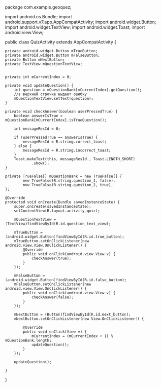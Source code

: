 package com.example.geoquez;

import android.os.Bundle;
import android.support.v7.app.AppCompatActivity;
import android.widget.Button;
import android.widget.TextView;
import android.widget.Toast;
import android.view.View;

public class QuizActivity extends AppCompatActivity {

    private android.widget.Button mTrueButton;
    private android.widget.Button mFalseButton;
    private Button mNextButton;
    private TextView mQuestionTextView;


    private int mCurrentIndex = 0;

    private void updateQuestion() {
        int question = mQuestionBank[mCurrentIndex].getQuestion();
        //в верхней строчке выдает ошибку
        mQuestionTextView.setText(question);
    }

    private void checkAnswer(boolean userPressedTrue) {
        boolean answerIsTrue = mQuestionBank[mCurrentIndex].isTrueQuestion();

        int messageResId = 0;

        if (userPressedTrue == answerIsTrue) {
            messageResId = R.string.correct_toast;
        } else {
            messageResId = R.string.incorrect_toast;
        }
        Toast.makeText(this, messageResId , Toast.LENGTH_SHORT)
                .show();
    }

    private TrueFalse[] mQuestionBank = new TrueFalse[] {
            new TrueFalse(R.string.question_1, false),
            new TrueFalse(R.string.question_2, true),
    };

    @Override
    protected void onCreate(Bundle savedInstanceState) {
        super.onCreate(savedInstanceState);
        setContentView(R.layout.activity_quiz);

        mQuestionTextView = (TextView)findViewById(R.id.question_text_view);

        mTrueButton = (android.widget.Button)findViewById(R.id.true_button);
        mTrueButton.setOnClickListener(new android.view.View.OnClickListener() {
            @Override
            public void onClick(android.view.View v) {
                checkAnswer(true);
            }
        });

        mFalseButton = (android.widget.Button)findViewById(R.id.false_button);
        mFalseButton.setOnClickListener(new android.view.View.OnClickListener() {
            public void onClick(android.view.View v) {
                checkAnswer(false);
            }
        });

        mNextButton = (Button)findViewById(R.id.next_button);
        mNextButton.setOnClickListener(new View.OnClickListener() {

            @Override
            public void onClick(View v) {
                mCurrentIndex = (mCurrentIndex + 1) % mQuestionBank.length;
                updateQuestion();
            }
        });

        updateQuestion();

    }
}
